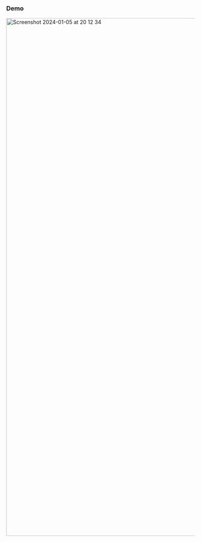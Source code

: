 
### Demo
<img width="1382" alt="Screenshot 2024-01-05 at 20 12 34" src="https://github.com/manuelduarte077/NewsComposeDesktopApp/assets/46093689/35fc8e07-cd1f-4b65-a20d-e6b5c2d9a28f">
